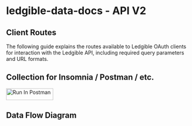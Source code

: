 
# ledgible-data-docs - API V2

## Client Routes
The following guide explains the routes available to Ledgible OAuth clients for interaction with the Ledgible API, including required query parameters and URL formats.

## Collection for Insomnia / Postman / etc.

[<img src="https://run.pstmn.io/button.svg" alt="Run In Postman" style="width: 128px; height: 32px;">](https://app.getpostman.com/run-collection/838548-6e0efaff-a670-4d50-b168-86082c051e93?action=collection%2Ffork&source=rip_markdown&collection-url=entityId%3D838548-6e0efaff-a670-4d50-b168-86082c051e93%26entityType%3Dcollection%26workspaceId%3D423814dc-d61e-49ec-8ede-2017d333e81f)

## Data Flow Diagram